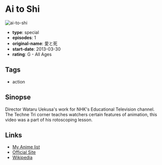 # Ai to Shi

![ai-to-shi](https://cdn.myanimelist.net/images/anime/8/77241.jpg)

-   **type**: special
-   **episodes**: 1
-   **original-name**: 愛と死
-   **start-date**: 2013-03-30
-   **rating**: G - All Ages

## Tags

-   action

## Sinopse

Director Wataru Uekusa's work for NHK's Educational Television channel. The Techne Tri corner teaches watchers certain features of animation, this video was a part of his rotoscoping lesson.

## Links

-   [My Anime list](https://myanimelist.net/anime/32150/Ai_to_Shi)
-   [Official Site](http://www.nhk.or.jp/bijutsu/techne/)
-   [Wikipedia](https://ja.wikipedia.org/wiki/%E6%A4%8D%E8%8D%89%E8%88%AA)
